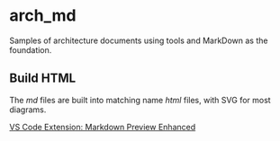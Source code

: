 # arch_md
Samples of architecture documents using tools and MarkDown as the foundation.

## Build HTML

The *md* files are built into matching name *html* files, with SVG for most diagrams.

[VS Code Extension: Markdown Preview Enhanced](https://shd101wyy.github.io/markdown-preview-enhanced/#/vscode-installation)
